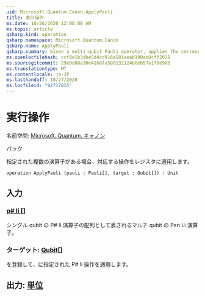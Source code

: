 ```yaml
---
uid: Microsoft.Quantum.Canon.ApplyPauli
title: 実行操作
ms.date: 10/26/2020 12:00:00 AM
ms.topic: article
qsharp.kind: operation
qsharp.namespace: Microsoft.Quantum.Canon
qsharp.name: ApplyPauli
qsharp.summary: Given a multi-qubit Pauli operator, applies the corresponding operation to a register.
ms.openlocfilehash: ccf8e1b3dbe5d4cd916a581aeab190ab0cff2021
ms.sourcegitcommit: 29e0d88a30e4166fa580132124b0eb57e1f0e986
ms.translationtype: MT
ms.contentlocale: ja-JP
ms.lasthandoff: 10/27/2020
ms.locfileid: "92717815"
---
```

# <a name="applypauli-operation"></a>実行操作

名前空間: [Microsoft. Quantum. キャノン](xref:Microsoft.Quantum.Canon)

パック [](https://nuget.org/packages/)


指定された複数の演算子がある場合、対応する操作をレジスタに適用します。

```qsharp
operation ApplyPauli (pauli : Pauli[], target : Qubit[]) : Unit
```


## <a name="input"></a>入力

### <a name="pauli--pauli"></a>[p# li []](xref:microsoft.quantum.lang-ref.pauli)

シングル qubit の P# li 演算子の配列として表されるマルチ qubit の Pan Li 演算子。


### <a name="target--qubit"></a>ターゲット: [Qubit](xref:microsoft.quantum.lang-ref.qubit)[]

を登録して、に指定された P# li 操作を適用します。



## <a name="output--unit"></a>出力: [単位](xref:microsoft.quantum.lang-ref.unit)

